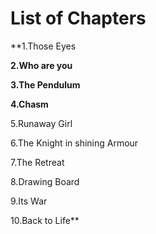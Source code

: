 

# List of Chapters

**1.Those Eyes

**2.Who are you**

**3.The Pendulum**

**4.Chasm**

5.Runaway Girl

6.The Knight in shining Armour

7.The Retreat

8.Drawing Board

9.Its War

10.Back to Life**











